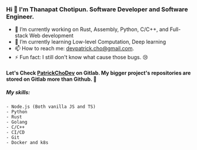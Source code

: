 ### Hi 👋 I'm Thanapat Chotipun. Software Developer and Software Engineer.

- 🔭 I’m currently working on Rust, Assembly, Python, C/C++, and Full-stack Web development
- 🌱 I’m currently learning Low-level Computation, Deep learning
- 📫 How to reach me: [devpatrick.cho@gmail.com](mailto:devpatrick.cho@gmail.com).
- ⚡ Fun fact: I still don't know what cause those bugs. :cry:

#### Let's Check [PatrickChoDev](https://gitlab.com/PatrickChoDev) on Gitlab. My bigger project's repositories are stored on Gitlab more than Github. 👀

##### My skills:
```
- Node.js (Both vanilla JS and TS)
- Python
- Rust
- Golang
- C/C++
- CI/CD
- Git
- Docker and k8s
```
